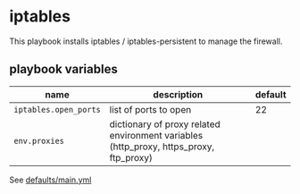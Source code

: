 # iptables

This playbook installs iptables / iptables-persistent to manage the firewall.

## playbook variables

|name|description|default|
|----|-----------|-------|
|`iptables.open_ports`|list of ports to open|22|
|`env.proxies`|dictionary of proxy related environment variables (http_proxy, https_proxy, ftp_proxy)||

See [defaults/main.yml](https://github.com/ryankanno/playbooks/blob/master/iptables/defaults/main.yml)
